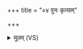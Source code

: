 +++
title = "०४ पुनः कृत्याम्"

+++
<details><summary>मूलम् (VS)</summary>

पुनः॑ कृ॒त्यां कृ॑त्या॒कृते॑ हस्त॒गृह्य॒ परा॑ णय। स॑म॒क्षम॑स्मा॒ आ धे॑हि॒ यथा॑ कृत्या॒कृतं॒ हन॑त् ॥
</details>